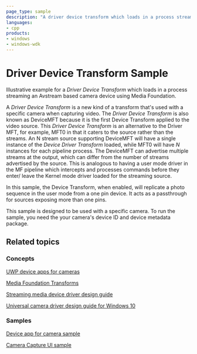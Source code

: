 ```yaml
---
page_type: sample
description: "A driver device transform which loads in a process streaming an Avstream based camera device using Media Foundation."
languages:
- cpp
products:
- windows
- windows-wdk
---
```


# Driver Device Transform Sample

Illustrative example for a *Driver Device Transform* which loads in a process streaming an Avstream based camera device using Media Foundation.

A *Driver Device Transform* is a new kind of a transform that's used with a specific camera when capturing video. The *Driver Device Transform* is also known as DeviceMFT because it is the first Device Transform applied to the video source. This *Driver Device Transform* is an alternative to the Driver MFT, for example, MFT0  in that it caters to the source rather than the streams. An N stream source supporting DeviceMFT will have a single instance of the *Device Driver Transform* loaded, while MFT0 will have *N* instances for each pipeline process. The DeviceMFT can advertise multiple streams at the output, which can differ from the number of streams advertised by the source. This is analogous to having a user mode driver in the MF pipeline which intercepts and processes commands before they enter/ leave the Kernel mode driver loaded for the streaming source.

In this sample, the Device Transform, when enabled, will replicate a photo sequence in the user mode from a one pin device. It acts as a passthrough for sources exposing more than one pins.

This sample is designed to be used with a specific camera. To run the sample, you need the your camera's device ID and device metadata package.

## Related topics

### Concepts

[UWP device apps for cameras](https://docs.microsoft.com/windows-hardware/drivers/devapps/uwp-device-apps-for-webcams)

[Media Foundation Transforms](https://docs.microsoft.com/windows/win32/medfound/media-foundation-transforms)

[Streaming media device driver design guide](https://docs.microsoft.com/windows-hardware/drivers/stream)

[Universal camera driver design guide for Windows 10](https://docs.microsoft.com/windows-hardware/drivers/stream/windows-10-technical-preview-camera-drivers-design-guide)

### Samples

[Device app for camera sample](https://go.microsoft.com/fwlink/p/?linkid=249442)

[Camera Capture UI sample](https://go.microsoft.com/fwlink/p/?linkid=249441%20)
